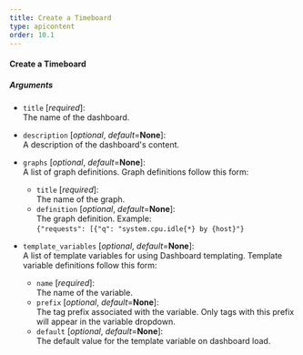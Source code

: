 ```yaml
---
title: Create a Timeboard
type: apicontent
order: 10.1
---
```

#### Create a Timeboard

##### Arguments

* `title` [*required*]:  
    The name of the dashboard.
* `description` [*optional*, *default*=**None**]:  
    A description of the dashboard's content.
* `graphs` [*optional*, *default*=**None**]:  
    A list of graph definitions. Graph definitions follow this form:
    * `title` [*required*]:  
        The name of the graph.
    * `definition` [*optional*, *default*=**None**]:  
        The graph definition. Example:  
        `{"requests": [{"q": "system.cpu.idle{*} by {host}"}`

* `template_variables` [*optional*, *default*=**None**]:  
    A list of template variables for using Dashboard templating. Template variable definitions follow this form:
    * `name` [*required*]:  
        The name of the variable.
    * `prefix` [*optional*, *default*=**None**]:  
        The tag prefix associated with the variable. Only tags with this prefix will appear in the variable dropdown.
    * `default` [*optional*, *default*=**None**]:  
        The default value for the template variable on dashboard load.